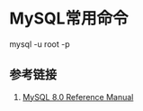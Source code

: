 # MySQL常用命令



mysql -u root -p


## 参考链接
1. [MySQL 8.0 Reference Manual](https://dev.mysql.com/doc/refman/8.0/en/)